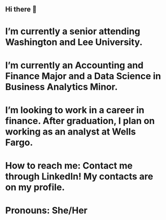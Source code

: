 ## Hi there 👋

# I’m currently a senior attending Washington and Lee University. 
# I’m currently an Accounting and Finance Major and a Data Science in Business Analytics Minor.
# I’m looking to work in a career in finance. After graduation, I plan on working as an analyst at Wells Fargo. 
# How to reach me: Contact me through LinkedIn! My contacts are on my profile. 
# Pronouns: She/Her
<!--
**ChaeyonJ/chaeyonj** is a ✨ _special_ ✨ repository because its `README.md` (this file) appears on your GitHub profile.
-->
